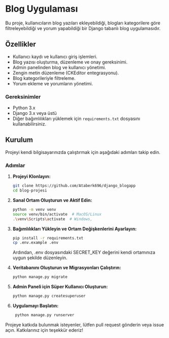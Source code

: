 # Blog Uygulaması

Bu proje, kullanıcıların blog yazıları ekleyebildiği, blogları kategorilere göre filtreleyebildiği ve yorum yapabildiği bir Django tabanlı blog uygulamasıdır.

## Özellikler

- Kullanıcı kaydı ve kullanıcı giriş işlemleri.
- Blog yazısı oluşturma, düzenleme ve onay gereksinimi.
- Admin panelinden blog ve kullanıcı yönetimi.
- Zengin metin düzenleme (CKEditor entegrasyonu).
- Blog kategorileriyle filtreleme.
- Yorum ekleme ve yorumların yönetimi.

### Gereksinimler

- Python 3.x
- Django 3.x veya üstü
- Diğer bağımlılıkları yüklemek için `requirements.txt` dosyasını kullanabilirsiniz.

## Kurulum

Projeyi kendi bilgisayarınızda çalıştırmak için aşağıdaki adımları takip edin.

### Adımlar

1. **Projeyi Klonlayın:**

      ```bash
      git clone https://github.com/Ataberk696/django_blogapp
      cd blog-projesi
      ```
      
2. **Sanal Ortam Oluşturun ve Aktif Edin:**
   
     ```bash
     python -m venv venv
     source venv/bin/activate  # MacOS/Linux
     .\venv\Scripts\activate  # Windows,
     ```

3. **Bağımlılıkları Yükleyin ve Ortam Değişkenlerini Ayarlayın:**

     ```bash
     pip install -r requirements.txt
     cp .env.example .env
     ```

    Ardından, .env dosyasındaki SECRET_KEY değerini kendi ortamınıza uygun şekilde düzenleyin.

4. **Veritabanını Oluşturun ve Migrasyonları Çalıştırın:**

      ```bash
      python manage.py migrate
      ```

5. **Admin Paneli için Süper Kullanıcı Oluşturun:**

      ```bash
      python manage.py createsuperuser
      ```
 
6. **Uygulamayı Başlatın:**

     ```bash
      python manage.py runserver
      ```



Projeye katkıda bulunmak isteyenler, lütfen pull request gönderin veya issue açın. Katkılarınız için teşekkür ederiz!


